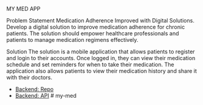 MY MED APP


Problem Statement
Medication Adherence Improved with Digital Solutions. Develop a digital solution to improve medication adherence for chronic patients. The solution should empower healthcare professionals and patients to manage medication regimens effectively.

Solution
The solution is a mobile application that allows patients to register and login to their accounts. Once logged in, they can view their medication schedule and set reminders for when to take their medication. The application also allows patients to view their medication history and share it with their doctors.

- [Backend: Repo]((https://github.com/Olayanju-1234/Stutern-Hackathon.git))
- [Backend: API]((https://klusterhon.onrender.com/))
#   m y - m e d
 
 
